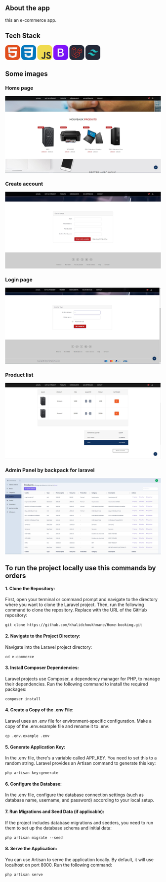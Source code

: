 ## About the app
this an e-commerce app.

## Tech Stack
<img src="./icons/HTML.svg" width="48"> <img src="./icons/CSS.svg" width="48"> <img src="./icons/JavaScript.svg" width="48"> 
<img src="./icons/Bootstrap.svg" width="48">
<img src="./icons/Laravel-Dark.svg" width="48" /> <img src="./icons/TailwindCSS-Dark.svg" width="48">


## Some images
### Home page
![home page.JPG](./public/images/home-page.JPG)
### Create account
![create-account-page.JPG](./public/images/create-account-page.JPG)
### Login page
![login-page.JPG](./public/images/login-page.JPG)
### Product list
![checkout-product.JPG](./public/images/checkout-product.JPG)
### Admin Panel by backpack for laravel
![partir-admin.JPG](./public/images/partie-admin.JPG)

## To run the project locally use this commands by orders
#### 1. Clone the Repository:

First, open your terminal or command prompt and navigate to the directory where you want to clone the Laravel project. Then, run the following command to clone the repository. Replace <repository-url> with the URL of the GitHub repository:
```bach
git clone https://github.com/khalidchoukhmane/Home-booking.git
```

#### 2. Navigate to the Project Directory:

Navigate into the Laravel project directory:
```bach
cd e-commerce
```
#### 3. Install Composer Dependencies:

Laravel projects use Composer, a dependency manager for PHP, to manage their dependencies. Run the following command to install the required packages:
```bach
composer install
```

#### 4. Create a Copy of the .env File:

Laravel uses an .env file for environment-specific configuration. Make a copy of the .env.example file and rename it to .env:
```bach
cp .env.example .env
```

#### 5. Generate Application Key:

In the .env file, there's a variable called APP_KEY. You need to set this to a random string. Laravel provides an Artisan command to generate this key:
```bach
php artisan key:generate
```

#### 6. Configure the Database:

In the .env file, configure the database connection settings (such as database name, username, and password) according to your local setup.

#### 7. Run Migrations and Seed Data (if applicable):

If the project includes database migrations and seeders, you need to run them to set up the database schema and initial data:
```bach
php artisan migrate --seed
```
#### 8. Serve the Application:

You can use Artisan to serve the application locally. By default, it will use localhost on port 8000. Run the following command:
```bach
php artisan serve
```
